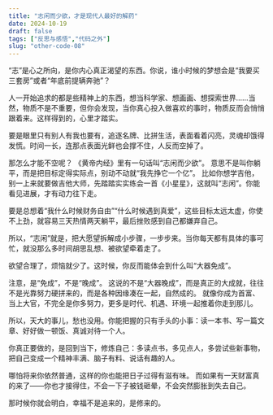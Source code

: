 ```yaml
---
title: "志闲而少欲，才是现代人最好的解药"
date: 2024-10-19
draft: false
tags: ["反思与感悟","代码之外"]
slug: "other-code-08"
---
```



“志”是心之所向，是你内心真正渴望的东西。你说，谁小时候的梦想会是“我要买三套房”或者“年底前提辆奔驰”？

人一开始追求的都是些精神上的东西，想当科学家、想画画、想探索世界……当然，物质不是不重要，但你会发现，当你真心投入做喜欢的事时，物质反而会悄悄跟着来。这样得到的，心里才踏实。

要是眼里只有别人有我也要有，追逐名牌、比拼生活，表面看着闪亮，灵魂却饿得发慌。时间一长，连那点表面光鲜也会撑不住，人反而空掉了。

那怎么才能不空呢？
《黄帝内经》里有一句话叫“志闲而少欲”。
意思不是叫你躺平，而是把目标定得实际点，别动不动就“我先挣它一个亿”。
比如你想学吉他，别一上来就要做吉他大师，先踏踏实实练会一首《小星星》，这就叫“志闲”。你能看见进展，才有动力往下走。

要是总想着“我什么时候财务自由”“什么时候遇到真爱”，这些目标太远太虚，你使不上劲，就容易三天热情两天躺平，最后挫败感到自己都嫌弃自己。

所以，“志闲”就是，把大愿望拆解成小步骤，一步步来。当你每天都有具体的事可忙，就没那么多时间胡思乱想、被欲望牵着走了。

欲望合理了，烦恼就少了。这时候，你反而能体会到什么叫“大器免成”。

注意，是“免成”，不是“晚成”。
这说的不是“大器晚成”，而是真正的大成就，往往不是光靠努力硬拼来的，而是各种因缘凑在一起，自然成的。
就像你成为首富、当上大官，不完全是你多努力，更多是时代、机遇、环境一起推着你走到那儿。

所以，天大的事儿，愁也没用。你能把握的只有手头的小事：读一本书、写一篇文章、好好做一顿饭、真诚对待一个人。

你真正要做的，是回到当下，修炼自己：多读点书，多见点人，多尝试些新事物，把自己变成一个精神丰满、脑子有料、说话有趣的人。

哪怕将来你依然普通，这样的你也能把日子过得有滋有味。
而如果有一天财富真的来了——你也才接得住，不会一下子被钱砸晕，不会突然膨胀到失去自己。

那时候你就会明白，幸福不是追来的，是修来的。